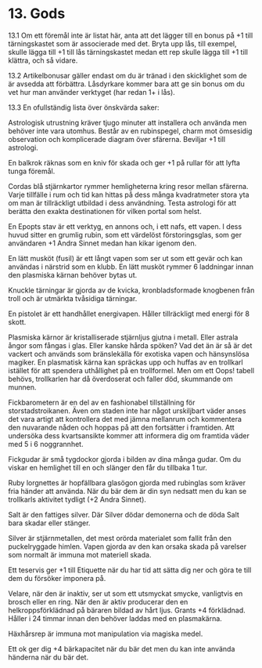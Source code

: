 # 13. Gods
13.1 Om ett föremål inte är listat här, anta att det lägger till en bonus på +1 till tärningskastet som är associerade med det. Bryta upp lås, till exempel, skulle lägga till +1 till lås tärningskastet medan ett rep skulle lägga till +1 till klättra, och så vidare. 

13.2 Artikelbonusar gäller endast om du är tränad i den skicklighet som de är avsedda att förbättra. Låsdyrkare kommer bara att ge sin bonus om du vet hur man använder verktyget (har redan 1+ i lås). 

13.3 En ofullständig lista över önskvärda saker:

Astrologisk utrustning kräver tjugo minuter att installera och använda men behöver inte vara utomhus. Består av en rubinspegel, charm mot ömsesidig observation och komplicerade diagram över sfärerna. Beviljar +1 till astrologi.

En balkrok räknas som en kniv för skada och ger +1 på rullar för att lyfta tunga föremål.

Cordas blå stjärnkartor rymmer hemligheterna kring resor mellan sfärerna. Varje tillfälle i rum och tid kan hittas på dess många kvadratmeter stora yta om man är tillräckligt utbildad i dess användning. Testa astrologi för att berätta den exakta destinationen för vilken portal som helst.

En Epopts stav är ett verktyg, en annons och, i ett nafs, ett vapen. I dess huvud sitter en grumlig rubin, som ett värdelöst förstoringsglas, som ger användaren +1 Andra Sinnet medan han kikar igenom den. 

En lätt musköt (fusil) är ett långt vapen som ser ut som ett gevär och kan användas i närstrid som en klubb. En lätt musköt rymmer 6 laddningar innan den plasmiska kärnan behöver bytas ut. 

Knuckle tärningar är gjorda av de kvicka, kronbladsformade knogbenen från troll och är utmärkta tvåsidiga tärningar. 

En pistolet är ett handhållet energivapen. Håller tillräckligt med energi för 8 skott. 

Plasmiska kärnor är kristalliserade stjärnljus gjutna i metall. Eller astrala ångor som fångas i glas. Eller kanske hårda spöken? Vad det än är så är det vackert och används som bränslekälla för exotiska vapen och hänsynslösa magiker. En plasmatisk kärna kan spräckas upp och huffas av en trollkarl istället för att spendera uthållighet på en trollformel. Men om ett Oops! tabell behövs, trollkarlen har då överdoserat och faller död, skummande om munnen. 

Fickbarometern är en del av en fashionabel tillställning för storstadstroikanen. Även om staden inte har något urskiljbart väder anses det vara artigt att kontrollera det med jämna mellanrum och kommentera den nuvarande nåden och hoppas på att den fortsätter i framtiden. Att undersöka dess kvartsansikte kommer att informera dig om framtida väder med 5 i 6 noggrannhet. 

Fickgudar är små tygdockor gjorda i bilden av dina många gudar. Om du viskar en hemlighet till en och slänger den får du tillbaka 1 tur. 

Ruby lorgnettes är hopfällbara glasögon gjorda med rubinglas som kräver fria händer att använda. När du bär dem är din syn nedsatt men du kan se trollkarls aktivitet tydligt (+2 Andra Sinnet).

Salt är den fattiges silver. Där Silver dödar demonerna och de döda Salt bara skadar eller stänger.

Silver är stjärnmetallen, det mest orörda materialet som fallit från den puckelryggade himlen. Vapen gjorda av den kan orsaka skada på varelser som normalt är immuna mot materiell skada. 

Ett teservis ger +1 till Etiquette när du har tid att sätta dig ner och göra te till dem du försöker imponera på. 

Velare, när den är inaktiv, ser ut som ett utsmyckat smycke, vanligtvis en brosch eller en ring. När den är aktiv producerar den en helkroppsförklädnad på bäraren bildad av hårt ljus. Grants +4 förklädnad. Håller i 24 timmar innan den behöver laddas med en plasmakärna. 

Häxhårsrep är immuna mot manipulation via magiska medel. 

Ett ok ger dig +4 bärkapacitet när du bär det men du kan inte använda händerna när du bär det. 
